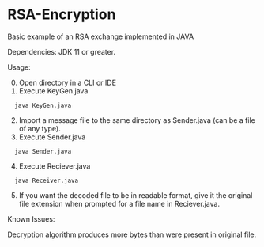 # RSA-Encryption
Basic example of an RSA exchange implemented in JAVA

Dependencies: JDK 11 or greater.

Usage: 

0. Open directory in a CLI or IDE
1. Execute KeyGen.java
```
  java KeyGen.java
```
2. Import a message file to the same directory as Sender.java (can be a file of any type).
3. Execute Sender.java
```
  java Sender.java
```
4. Execute Reciever.java
```
  java Receiver.java
```
5. If you want the decoded file to be in readable format, give it the original file extension when prompted for a file name in Reciever.java.

Known Issues:

Decryption algorithm produces more bytes than were present in original file.
